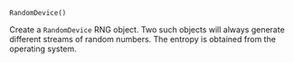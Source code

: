 ```
RandomDevice()
```

Create a `RandomDevice` RNG object. Two such objects will always generate different streams of random numbers. The entropy is obtained from the operating system.
